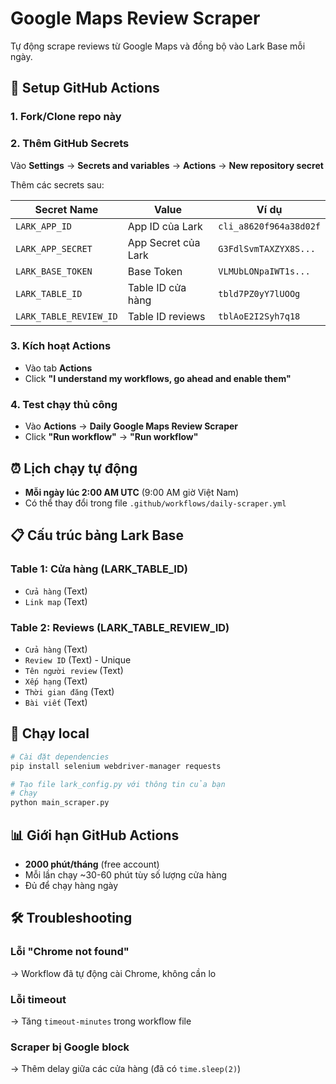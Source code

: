 # Google Maps Review Scraper

Tự động scrape reviews từ Google Maps và đồng bộ vào Lark Base mỗi ngày.

## 🚀 Setup GitHub Actions

### 1. Fork/Clone repo này

### 2. Thêm GitHub Secrets

Vào **Settings** → **Secrets and variables** → **Actions** → **New repository secret**

Thêm các secrets sau:

| Secret Name | Value | Ví dụ |
|-------------|-------|-------|
| `LARK_APP_ID` | App ID của Lark | `cli_a8620f964a38d02f` |
| `LARK_APP_SECRET` | App Secret của Lark | `G3FdlSvmTAXZYX8S...` |
| `LARK_BASE_TOKEN` | Base Token | `VLMUbLONpaIWT1s...` |
| `LARK_TABLE_ID` | Table ID cửa hàng | `tbld7PZ0yY7lUOOg` |
| `LARK_TABLE_REVIEW_ID` | Table ID reviews | `tblAoE2I2Syh7q18` |

### 3. Kích hoạt Actions

- Vào tab **Actions**
- Click **"I understand my workflows, go ahead and enable them"**

### 4. Test chạy thủ công

- Vào **Actions** → **Daily Google Maps Review Scraper**
- Click **"Run workflow"** → **"Run workflow"**

## ⏰ Lịch chạy tự động

- **Mỗi ngày lúc 2:00 AM UTC** (9:00 AM giờ Việt Nam)
- Có thể thay đổi trong file `.github/workflows/daily-scraper.yml`

## 📋 Cấu trúc bảng Lark Base

### Table 1: Cửa hàng (LARK_TABLE_ID)
- `Cửa hàng` (Text)
- `Link map` (Text)

### Table 2: Reviews (LARK_TABLE_REVIEW_ID)
- `Cửa hàng` (Text)
- `Review ID` (Text) - Unique
- `Tên người review` (Text)
- `Xếp hạng` (Text)
- `Thời gian đăng` (Text)
- `Bài viết` (Text)

## 🔧 Chạy local

```bash
# Cài đặt dependencies
pip install selenium webdriver-manager requests

# Tạo file lark_config.py với thông tin của bạn
# Chạy
python main_scraper.py
```

## 📊 Giới hạn GitHub Actions

- **2000 phút/tháng** (free account)
- Mỗi lần chạy ~30-60 phút tùy số lượng cửa hàng
- Đủ để chạy hàng ngày

## 🛠️ Troubleshooting

### Lỗi "Chrome not found"
→ Workflow đã tự động cài Chrome, không cần lo

### Lỗi timeout
→ Tăng `timeout-minutes` trong workflow file

### Scraper bị Google block
→ Thêm delay giữa các cửa hàng (đã có `time.sleep(2)`)
